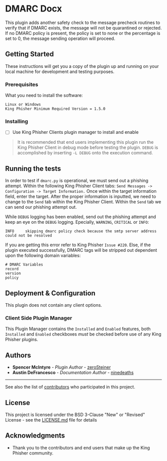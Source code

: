 # DMARC Docx

This plugin adds another safety check to the message precheck routines to verify that if DMARC exists, the message will not be quarantined or rejected. If no DMARC policy is present, the policy is set to none or the percentage is set to 0, the message sending operation will proceed.

## Getting Started

These instructions will get you a copy of the plugin up and running on your local machine for development and testing purposes. 

### Prerequisites

What you need to install the software:

```
Linux or Windows 
King Phisher Minimum Required Version = 1.5.0 
```

### Installing

- [ ] Use King Phisher Clients plugin manager to install and enable
>It is recommended that end users implementing this plugin run the King Phisher Client in debug mode before testing the plugin. `DEBUG` is accomplished by inserting `-L DEBUG` onto the execution command. 

## Running the tests

In order to test if `dmarc.py` is operational, we must send out a phishing attempt. Within the following King Phisher Client tabs: `Send Messages -> Configuration -> Target Information.` Once within the target information field, enter the target. After the proper information is inputted, we need to change to the `Send` tab within the King Phisher Client. Within the `Send` tab we can send our phishing attempt out. 

While `DEBUG` logging has been enabled, send out the phishing attempt and keep an eye on the `DEBUG` logging. Epecially, `WARNING`, `CRITICAL` or `INFO`: 
```
INFO     skipping dmarc policy check because the smtp server address could not be resolved
```
If you are getting this error refer to King Phisher `Issue #220`. Else, if the plugin executed successfully, DMARC tags will be stripped out dependent upon the following domain variables: 
```
# DMARC Variables
record 
version 
policy 
```
## Deployment & Configuration 

This plugin does not contain any client options. 

### Client Side Plugin Manager
This Plugin Manager contains the `Installed` and `Enabled` features, both `Installed` and `Enabled` checkboxes *must* be checked before use of any King Phisher plugins.  

## Authors

* **Spencer McIntyre** - *Plugin Author* - [zeroSteiner](https://github.com/zeroSteiner)
* **Austin DeFrancesco** - *Documentation Author* - [ninedeaths](https://github.com/ninedeahts)
* **

See also the list of [contributors](https://github.com/securestate/king-phisher/contributors) who participated in this project.

## License

This project is licensed under the BSD 3-Clause "New" or "Revised" License - see the [LICENSE.md](https://github.com/securestate/king-phisher/blob/master/LICENSE) file for details

## Acknowledgments

* Thank you to the contributors and end users that make up the King Phisher community.
